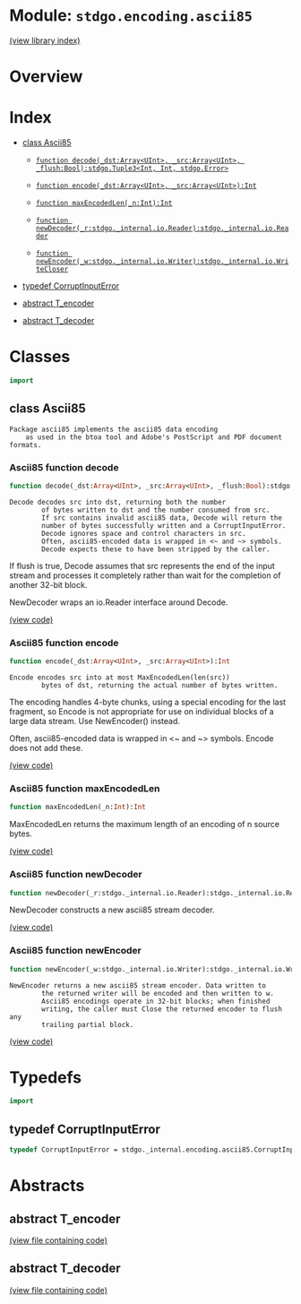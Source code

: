 # Module: `stdgo.encoding.ascii85`

[(view library index)](../../stdgo.md)


# Overview


# Index


- [class Ascii85](<#class-ascii85>)

  - [`function decode(_dst:Array<UInt>, _src:Array<UInt>, _flush:Bool):stdgo.Tuple3<Int, Int, stdgo.Error>`](<#ascii85-function-decode>)

  - [`function encode(_dst:Array<UInt>, _src:Array<UInt>):Int`](<#ascii85-function-encode>)

  - [`function maxEncodedLen(_n:Int):Int`](<#ascii85-function-maxencodedlen>)

  - [`function newDecoder(_r:stdgo._internal.io.Reader):stdgo._internal.io.Reader`](<#ascii85-function-newdecoder>)

  - [`function newEncoder(_w:stdgo._internal.io.Writer):stdgo._internal.io.WriteCloser`](<#ascii85-function-newencoder>)

- [typedef CorruptInputError](<#typedef-corruptinputerror>)

- [abstract T\_encoder](<#abstract-t_encoder>)

- [abstract T\_decoder](<#abstract-t_decoder>)

# Classes


```haxe
import
```


## class Ascii85


```
Package ascii85 implements the ascii85 data encoding
    as used in the btoa tool and Adobe's PostScript and PDF document formats.
```
### Ascii85 function decode


```haxe
function decode(_dst:Array<UInt>, _src:Array<UInt>, _flush:Bool):stdgo.Tuple3<Int, Int, stdgo.Error>
```


```
Decode decodes src into dst, returning both the number
        of bytes written to dst and the number consumed from src.
        If src contains invalid ascii85 data, Decode will return the
        number of bytes successfully written and a CorruptInputError.
        Decode ignores space and control characters in src.
        Often, ascii85-encoded data is wrapped in <~ and ~> symbols.
        Decode expects these to have been stripped by the caller.
```

If flush is true, Decode assumes that src represents the
end of the input stream and processes it completely rather
than wait for the completion of another 32\-bit block.  


NewDecoder wraps an io.Reader interface around Decode.  

[\(view code\)](<./Ascii85.hx#L163>)


### Ascii85 function encode


```haxe
function encode(_dst:Array<UInt>, _src:Array<UInt>):Int
```


```
Encode encodes src into at most MaxEncodedLen(len(src))
        bytes of dst, returning the actual number of bytes written.
```

The encoding handles 4\-byte chunks, using a special encoding
for the last fragment, so Encode is not appropriate for use on
individual blocks of a large data stream. Use NewEncoder\(\) instead.  


Often, ascii85\-encoded data is wrapped in \<\~ and \~\> symbols.
Encode does not add these.  

[\(view code\)](<./Ascii85.hx#L127>)


### Ascii85 function maxEncodedLen


```haxe
function maxEncodedLen(_n:Int):Int
```



MaxEncodedLen returns the maximum length of an encoding of n source bytes.  

[\(view code\)](<./Ascii85.hx#L135>)


### Ascii85 function newDecoder


```haxe
function newDecoder(_r:stdgo._internal.io.Reader):stdgo._internal.io.Reader
```



NewDecoder constructs a new ascii85 stream decoder.  

[\(view code\)](<./Ascii85.hx#L174>)


### Ascii85 function newEncoder


```haxe
function newEncoder(_w:stdgo._internal.io.Writer):stdgo._internal.io.WriteCloser
```


```
NewEncoder returns a new ascii85 stream encoder. Data written to
        the returned writer will be encoded and then written to w.
        Ascii85 encodings operate in 32-bit blocks; when finished
        writing, the caller must Close the returned encoder to flush any
        trailing partial block.
```
[\(view code\)](<./Ascii85.hx#L145>)


# Typedefs


```haxe
import
```


## typedef CorruptInputError


```haxe
typedef CorruptInputError = stdgo._internal.encoding.ascii85.CorruptInputError;
```


# Abstracts


## abstract T\_encoder


[\(view file containing code\)](<./Ascii85.hx>)


## abstract T\_decoder


[\(view file containing code\)](<./Ascii85.hx>)


